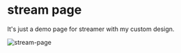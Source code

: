 # stream page

It's just a demo page for streamer with my custom design.

![stream-page](/src/readme.gif)